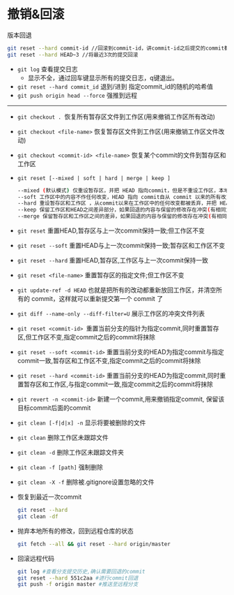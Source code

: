 # 撤销&回滚

版本回退  
```bash
git reset --hard commit-id //回滚到commit-id，讲commit-id之后提交的commit都去除  
git reset --hard HEAD~3 //将最近3次的提交回滚
```

- `git log` 查看提交日志
	- 显示不全，通过回车键显示所有的提交日志，q键退出。
- `git reset --hard commit_id` 退到/进到 指定commit_id的随机的哈希值
- `git push origin head --force` 强推到远程

---

* `git checkout . `恢复所有暂存区文件到工作区(用来撤销工作区所有改动)

* `git checkout <file-name>` 恢复暂存区文件到工作区(用来撤销工作区文件改动)

* `git checkout <commit-id> <file-name>` 恢复某个commit的文件到暂存区和工作区

* `git reset [--mixed | soft | hard | merge | keep ]`

  ```bash
  --mixed (默认模式) 仅重设暂存区，并把 HEAD 指向commit，但是不重设工作区，本地文件修改不受影响。（回退到某个版本，只保留源码，回退commit和index信息）
  --soft 工作区中的内容不作任何改变，HEAD 指向 commit自从 commit 以来的所有改变都会回退到“暂存区”中。（回退到某个版本，只回退了commit的信息。如果还要提交，直接 commit 即可。）
  --hard 重设暂存区和工作区 ，从commit以来在工作区中的任何改变都被丢弃，并把 HEAD指向commit。（彻底回退到某个版本，本地的源码也会变为上一个版本的内容。）
  --keep 保留工作区和HEAD之间差异部分，如果回退的内容与保留的修改存在冲突(有相同文件)则命令会失败。（不常用）
  --merge 保留暂存区和工作区之间的差异，如果回退的内容与保留的修改存在冲突(有相同文件)则命令会失败。（不常用）
  ```

* `git reset` 重置HEAD,暂存区与上一次commit保持一致;但工作区不变

* `git reset --soft` 重置HEAD与上一次commit保持一致;暂存区和工作区不变

* `git reset --hard` 重置HEAD,暂存区,工作区与上一次commit保持一致

* `git reset <file-name>` 重置暂存区的指定文件;但工作区不变

* `git update-ref -d HEAD` 也就是把所有的改动都重新放回工作区，并清空所有的 commit，这样就可以重新提交第一个 commit 了

* `git diff --name-only --diff-filter=U` 展示工作区的冲突文件列表

* `git reset <commit-id> `重置当前分支的指针为指定commit,同时重置暂存区,但工作区不变,指定commit之后的commit将抹除

* `git reset --soft <commit-id>` 重置当前分支的HEAD为指定commit与指定commit一致,暂存区和工作区不变,指定commit之后的commit将抹除

* `git reset --hard <commit-id>` 重置当前分支的HEAD为指定commit,同时重置暂存区和工作区,与指定commit一致,指定commit之后的commit将抹除

* `git revert -n <commit-id>` 新建一个commit,用来撤销指定commit, 保留该目标commit后面的commit

* `git clean [-f|d|x] -n` 显示将要被删除的文件

* `git clean` 删除工作区未跟踪文件

* `git clean -d` 删除工作区未跟踪文件夹

* `git clean -f [path]` 强制删除

* `git clean -X -f` 删除被.gitignore设置忽略的文件

* 恢复到最近一次commit

  ```bash
  git reset --hard
  git clean -df
  ```

* 抛弃本地所有的修改，回到远程仓库的状态

  ```bash
  git fetch --all && git reset --hard origin/master
  ```

* 回滚远程代码

  ```bash
  git log #查看分支提交历史,确认需要回退的commit
  git reset --hard 551c2aa #进行commit回退
  git push -f origin master #推送至远程分支
  ```
